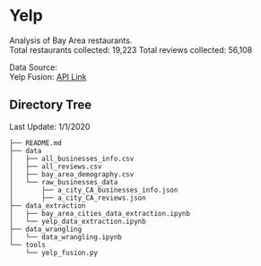 # Yelp
Analysis of Bay Area restaurants. <br>
Total restaurants collected: 19,223
Total reviews collected: 56,108

Data Source: <br>
Yelp Fusion: [API Link](https://www.yelp.com/fusion) <br>

## Directory Tree
Last Update: 1/1/2020
```base
├── README.md
├── data
│   ├── all_businesses_info.csv
│   ├── all_reviews.csv
│   ├── bay_area_demography.csv
│   └── raw_businesses_data
│       ├── a_city_CA_businesses_info.json
│       ├── a_city_CA_reviews.json
├── data_extraction
│   ├── bay_area_cities_data_extraction.ipynb
│   └── yelp_data_extraction.ipynb
├── data_wrangling
│   └── data_wrangling.ipynb
└── tools
    └── yelp_fusion.py
```
